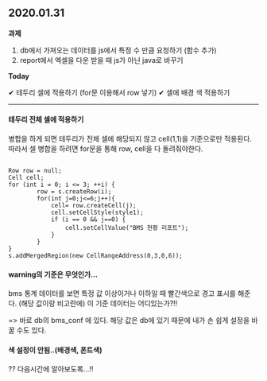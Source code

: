 ## 2020.01.31

**과제**
1) db에서 가져오는 데이터를 js에서 특정 수 만큼 요청하기 (함수 추가)
2) report에서 엑셀을 다운 받을 때 js가 아닌 java로 바꾸기

**Today**

&#10004; 테두리 셀에 적용하기 (for문 이용해서 row 넣기)
&#10004; 셀에 배경 색 적용하기

---

#### 테두리 전체 셀에 적용하기
병합을 하게 되면 테두리가 전체 셀에 해당되지 않고 cell(1,1)을 기준으로만 적용된다. 따라서 셀 병합을 하려면 for문을 통해 row, cell을 다 돌려줘야한다.

```

Row row = null;
Cell cell;
for (int i = 0; i <= 3; ++i) {
		row = s.createRow(i);
		for(int j=0;j<=6;j++){
			cell= row.createCell(j);
			cell.setCellStyle(style1);
			if (i == 0 && j==0) {
				cell.setCellValue("BMS 현황 리포트");
			} 
		}
}
s.addMergedRegion(new CellRangeAddress(0,3,0,6));

```

#### warning의 기준은 무엇인가...
bms 통계 데이터를 보면 특정 값 이상이거나 이하일 때 빨간색으로 경고 표시를 해준다. (해당 값이랑 비고란에) 이 기준 데이터는 어디있는가?!!

=> 바로 db의 bms_conf 에 있다. 해당 값은 db에 있기 때문에 내가 손 쉽게 설정을 바꿀 수도 있다.

#### 색 설정이 안됨..(배경색, 폰트색)
??
다음시간에 알아보도록...!!
